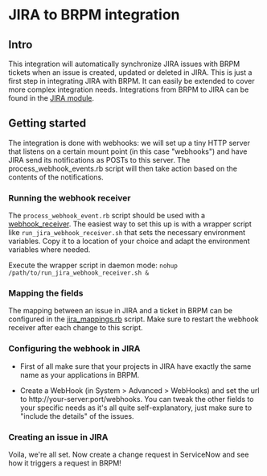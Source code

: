 # JIRA to BRPM integration
## Intro
This integration will automatically synchronize JIRA issues with BRPM tickets when an issue is created, updated or deleted in JIRA. This is just a first step in integrating JIRA with BRPM. It can easily be extended to cover more complex integration needs. Integrations from BRPM to JIRA can be found in the [JIRA module](https://github.com/BMC-RLM/brpm_module_jira). 

## Getting started
The integration is done with webhooks: we will set up a tiny HTTP server that listens on a certain mount point (in this case "webhooks") and have JIRA send its notifications as POSTs to this server. The process_webhook_events.rb script will then take action based on the contents of the notifications.

### Running the webhook receiver
The ```process_webhook_event.rb``` script should be used with a [webhook_receiver](https://github.com/BMC-RLM/brpm_content_framework/blob/master/bin/webhook_receiver). The easiest way to set this up is with a wrapper script like ```run_jira_webhook_receiver.sh``` that sets the necessary environment variables. Copy it to a location of your choice and adapt the environment variables where needed.

Execute the wrapper script in daemon mode: ```nohup /path/to/run_jira_webhook_receiver.sh &```

### Mapping the fields
The mapping between an issue in JIRA and a ticket in BRPM can be configured in the [jira_mappings.rb](https://github.com/BMC-RLM/brpm_module_demo/blob/master/lib/jira_mappings.rb) script. Make sure to restart the webhook receiver after each change to this script.

### Configuring the webhook in JIRA
- First of all make sure that your projects in JIRA have exactly the same name as your applications in BRPM.
 
- Create a WebHook (in System > Advanced > WebHooks) and set the url to http://your-server:port/webhooks. You can tweak the other fields to your specific needs as it's all quite self-explanatory, just make sure to "include the details" of the issues.

### Creating an issue in JIRA
Voila, we're all set. Now create a change request in ServiceNow and see how it triggers a request in BRPM!



